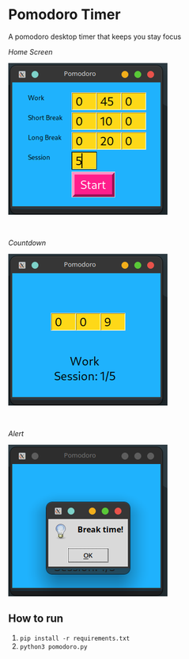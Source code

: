 # Pomodoro Timer
A pomodoro desktop timer that keeps you stay focus

*Home Screen*

![Home](img/home.png)

</br>

*Countdown*

![Countdown](img/countdown.png)

</br>

*Alert*

![Alert](img/alert.png)

## How to run

1. `pip install -r requirements.txt`
2. `python3 pomodoro.py`
